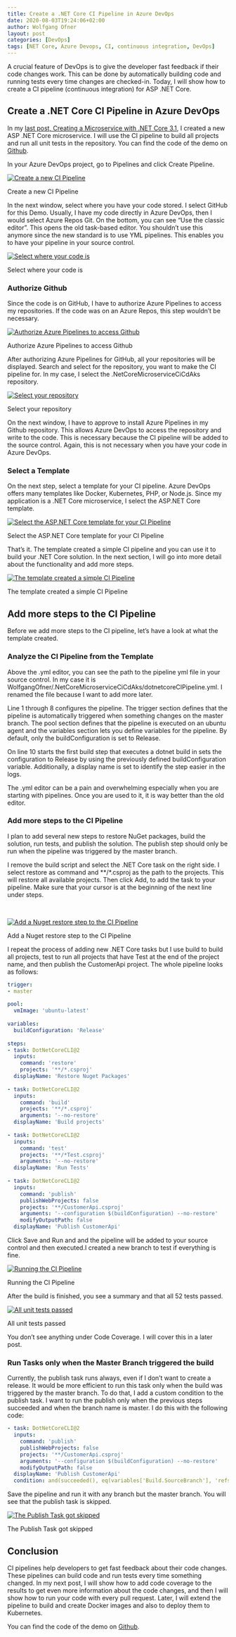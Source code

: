 ```yaml
---
title: Create a .NET Core CI Pipeline in Azure DevOps
date: 2020-08-03T19:24:06+02:00
author: Wolfgang Ofner
layout: post
categories: [DevOps]
tags: [NET Core, Azure Devops, CI, continuous integration, DevOps]
---
```

A crucial feature of DevOps is to give the developer fast feedback if their code changes work. This can be done by automatically building code and running tests every time changes are checked-in. Today, I will show how to create a CI pipeline (continuous integration) for ASP .NET Core.

## Create a .NET Core CI Pipeline in Azure DevOps

In my <a href="/creating-a-microservice-with-net-core-3-1/" target="_blank" rel="noopener noreferrer">last post, Creating a Microservice with .NET Core 3.1</a>, I created a new ASP .NET Core microservice. I will use the CI pipeline to build all projects and run all unit tests in the repository. You can find the code of the demo on <a href="https://github.com/WolfgangOfner/.NetCoreMicroserviceCiCdAks/tree/NetCoreCiPipeline" target="_blank" rel="noopener noreferrer">Github</a>.

In your Azure DevOps project, go to Pipelines and click Create Pipeline.

<div class="col-12 col-sm-10 aligncenter">
  <a href="/assets/img/posts/2020/08/Create-a-new-CI-Pipeline.jpg"><img loading="lazy" src="/assets/img/posts/2020/08/Create-a-new-CI-Pipeline.jpg" alt="Create a new CI Pipeline" /></a>
  
  <p>
    Create a new CI Pipeline
  </p>
</div>

In the next window, select where you have your code stored. I select GitHub for this Demo. Usually, I have my code directly in Azure DevOps, then I would select Azure Repos Git. On the bottom, you can see &#8220;Use the classic editor&#8221;. This opens the old task-based editor. You shouldn&#8217;t use this anymore since the new standard is to use YML pipelines. This enables you to have your pipeline in your source control.

<div class="col-12 col-sm-10 aligncenter">
  <a href="/assets/img/posts/2020/08/Select-where-your-code-is.jpg"><img loading="lazy" src="/assets/img/posts/2020/08/Select-where-your-code-is.jpg" alt="Select where your code is" /></a>
  
  <p>
    Select where your code is
  </p>
</div>

### Authorize Github

Since the code is on GitHub, I have to authorize Azure Pipelines to access my repositories. If the code was on an Azure Repos, this step wouldn&#8217;t be necessary.

<div class="col-12 col-sm-10 aligncenter">
  <a href="/assets/img/posts/2020/08/Authorize-Azure-Pipelines-to-access-Github.jpg"><img loading="lazy" src="/assets/img/posts/2020/08/Authorize-Azure-Pipelines-to-access-Github.jpg" alt="Authorize Azure Pipelines to access Github" /></a>
  
  <p>
    Authorize Azure Pipelines to access Github
  </p>
</div>

After authorizing Azure Pipelines for GitHub, all your repositories will be displayed. Search and select for the repository, you want to make the CI pipeline for. In my case, I select the .NetCoreMicroserviceCiCdAks repository.

<div class="col-12 col-sm-10 aligncenter">
  <a href="/assets/img/posts/2020/10/Select-your-repository.jpg"><img loading="lazy" src="/assets/img/posts/2020/10/Select-your-repository.jpg" alt="Select your repository" /></a>
  
  <p>
    Select your repository
  </p>
</div>

On the next window, I have to approve to install Azure Pipelines in my Github repository. This allows Azure DevOps to access the repository and write to the code. This is necessary because the CI pipeline will be added to the source control. Again, this is not necessary when you have your code in Azure DevOps.

### Select a Template

On the next step, select a template for your CI pipeline. Azure DevOps offers many templates like Docker, Kubernetes, PHP, or Node.js. Since my application is a .NET Core microservice, I select the ASP.NET Core template.

<div class="col-12 col-sm-10 aligncenter">
  <a href="/assets/img/posts/2020/08/Select-the-ASP.NET-Core-template-for-your-CI-Pipeline.jpg"><img loading="lazy" src="/assets/img/posts/2020/08/Select-the-ASP.NET-Core-template-for-your-CI-Pipeline.jpg" alt="Select the ASP.NET Core template for your CI Pipeline" /></a>
  
  <p>
    Select the ASP.NET Core template for your CI Pipeline
  </p>
</div>

That&#8217;s it. The template created a simple CI pipeline and you can use it to build your .NET Core solution. In the next section, I will go into more detail about the functionality and add more steps.

<div class="col-12 col-sm-10 aligncenter">
  <a href="/assets/img/posts/2020/10/The-template-created-a-simple-CI-Pipeline.jpg"><img loading="lazy" src="/assets/img/posts/2020/10/The-template-created-a-simple-CI-Pipeline.jpg" alt="The template created a simple CI Pipeline" /></a>
  
  <p>
    The template created a simple CI Pipeline
  </p>
</div>

## Add more steps to the CI Pipeline

Before we add more steps to the CI pipeline, let&#8217;s have a look at what the template created.

### Analyze the CI Pipeline from the Template

Above the .yml editor, you can see the path to the pipeline yml file in your source control. In my case it is WolfgangOfner/.NetCoreMicroserviceCiCdAks/dotnetcoreCIPipeline.yml. I renamed the file because I want to add more later.

Line 1 through 8 configures the pipeline. The trigger section defines that the pipeline is automatically triggered when something changes on the master branch. The pool section defines that the pipeline is executed on an ubuntu agent and the variables section lets you define variables for the pipeline. By default, only the buildConfiguration is set to Release.

On line 10 starts the first build step that executes a dotnet build in sets the configuration to Release by using the previously defined buildConfiguration variable. Additionally, a display name is set to identify the step easier in the logs.

The .yml editor can be a pain and overwhelming especially when you are starting with pipelines. Once you are used to it, it is way better than the old editor.

### Add more steps to the CI Pipeline

I plan to add several new steps to restore NuGet packages, build the solution, run tests, and publish the solution. The publish step should only be run when the pipeline was triggered by the master branch.

I remove the build script and select the .NET Core task on the right side. I select restore as command and *\*/\*.csproj as the path to the projects. This will restore all available projects. Then click Add, to add the task to your pipeline. Make sure that your cursor is at the beginning of the next line under steps.

&nbsp;

<div class="col-12 col-sm-10 aligncenter">
  <a href="/assets/img/posts/2020/10/Add-a-Nuget-restore-step-to-the-CI-Pipeline.jpg"><img loading="lazy" src="/assets/img/posts/2020/10/Add-a-Nuget-restore-step-to-the-CI-Pipeline.jpg" alt="Add a Nuget restore step to the CI Pipeline" /></a>
  
  <p>
    Add a Nuget restore step to the CI Pipeline
  </p>
</div>

I repeat the process of adding new .NET Core tasks but I use build to build all projects, test to run all projects that have Test at the end of the project name, and then publish the CustomerApi project. The whole pipeline looks as follows:

```yaml  
trigger:
- master
 
pool:
  vmImage: 'ubuntu-latest'
 
variables:
  buildConfiguration: 'Release'
 
steps:
- task: DotNetCoreCLI@2
  inputs:
    command: 'restore'
    projects: '**/*.csproj'
  displayName: 'Restore Nuget Packages'
 
- task: DotNetCoreCLI@2
  inputs:
    command: 'build'
    projects: '**/*.csproj'
    arguments: '--no-restore'
  displayName: 'Build projects'
 
- task: DotNetCoreCLI@2
  inputs:
    command: 'test'
    projects: '**/*Test.csproj'
    arguments: '--no-restore'
  displayName: 'Run Tests'
 
- task: DotNetCoreCLI@2
  inputs:
    command: 'publish'
    publishWebProjects: false
    projects: '**/CustomerApi.csproj'
    arguments: '--configuration $(buildConfiguration) --no-restore'
    modifyOutputPath: false
  displayName: 'Publish CustomerApi'
```

Click Save and Run and and the pipeline will be added to your source control and then executed.I created a new branch to test if everything is fine.

<div class="col-12 col-sm-10 aligncenter">
  <a href="/assets/img/posts/2020/10/Running-the-CI-Pipeline.jpg"><img loading="lazy" src="/assets/img/posts/2020/10/Running-the-CI-Pipeline.jpg" alt="Running the CI Pipeline" /></a>
  
  <p>
    Running the CI Pipeline
  </p>
</div>

After the build is finished, you see a summary and that all 52 tests passed.

<div class="col-12 col-sm-10 aligncenter">
  <a href="/assets/img/posts/2020/10/All-unit-tests-passed.jpg"><img loading="lazy" src="/assets/img/posts/2020/10/All-unit-tests-passed.jpg" alt="All unit tests passed" /></a>
  
  <p>
    All unit tests passed
  </p>
</div>

You don&#8217;t see anything under Code Coverage. I will cover this in a later post.

### Run Tasks only when the Master Branch triggered the build

Currently, the publish task runs always, even if I don&#8217;t want to create a release. It would be more efficient to run this task only when the build was triggered by the master branch. To do that, I add a custom condition to the publish task. I want to run the publish only when the previous steps succeeded and when the branch name is master. I do this with the following code:

```yaml  
- task: DotNetCoreCLI@2
  inputs:
    command: 'publish'
    publishWebProjects: false
    projects: '**/CustomerApi.csproj'
    arguments: '--configuration $(buildConfiguration) --no-restore'
    modifyOutputPath: false    
  displayName: 'Publish CustomerApi'
  condition: and(succeeded(), eq(variables['Build.SourceBranch'], 'refs/heads/master')) 
```

Save the pipeline and run it with any branch but the master branch. You will see that the publish task is skipped.

<div class="col-12 col-sm-10 aligncenter">
  <a href="/assets/img/posts/2020/08/The-Publish-Task-got-skipped.jpg"><img loading="lazy" src="/assets/img/posts/2020/08/The-Publish-Task-got-skipped.jpg" alt="The Publish Task got skipped" /></a>
  
  <p>
    The Publish Task got skipped
  </p>
</div>

## Conclusion

CI pipelines help developers to get fast feedback about their code changes. These pipelines can build code and run tests every time something changed. In my next post, I will show how to add code coverage to the results to get even more information about the code changes, and then I will show how to run your code with every pull request. Later, I will extend the pipeline to build and create Docker images and also to deploy them to Kubernetes.

You can find the code of the demo on <a href="https://github.com/WolfgangOfner/.NetCoreMicroserviceCiCdAks/tree/NetCoreCiPipeline" target="_blank" rel="noopener noreferrer">Github</a>.